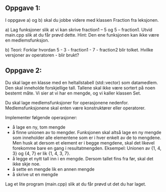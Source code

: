 ## Oppgave 1:

I oppgave a) og b) skal du jobbe videre med klassen Fraction fra leksjonen.

a) Lag funksjoner slik at vi kan skrive fraction1 – 5 og 5 – fraction1. Utvid main.cpp slik at du får prøvd dette. Hint:
Den ene funksjonen kan ikke være en medlemsfunksjon.

b) Teori: Forklar hvordan 5 - 3 - fraction1 - 7 - fraction2 blir tolket. Hvilke versjoner av operatoren - blir brukt?

## Oppgave 2:

Du skal lage en klasse med en heltallstabell (std::vector) som datamedlem. Den skal inneholde forskjellige tall. Tallene skal ikke være sortert på noen bestemt måte. Vi sier at vi har en mengde, og vi kaller klassen Set.

Du skal lage medlemsfunksjoner for operasjonene nedenfor. Medlemsfunksjonene skal enten være konstruktører eller operatorer.

Implementer følgende operasjoner:

* å lage en ny, tom mengde
* å finne unionen av to mengder. Funksjonen skal altså lage en ny mengde som inneholder alle elementene som er i hver enkelt av de to mengdene. Men husk at dersom et element er i begge mengdene, skal det likevel forekomme bare en gang i resultatmengden. Eksempel: Unionen av {1, 4, 3} og {4, 7} er lik {1, 4, 3, 7}.
* å legge et nytt tall inn i en mengde. Dersom tallet fins fra før, skal det ikke skje noe.
* å sette en mengde lik en annen mengde
* å skrive ut en mengde

Lag et lite program (main.cpp) slik at du får prøvd ut det du har laget.